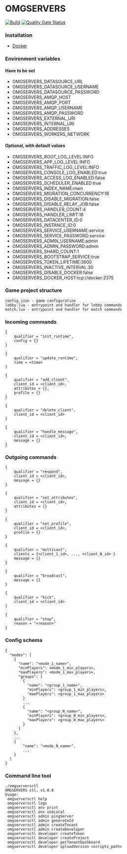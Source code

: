 # OMGSERVERS

[![Build](https://github.com/OMGSERVERS/omgservers/actions/workflows/build.yml/badge.svg)](https://github.com/OMGSERVERS/omgservers/actions/workflows/build.yml)
[![Quality Gate Status](https://sonarcloud.io/api/project_badges/measure?project=OMGSERVERS_omgservers&metric=alert_status)](https://sonarcloud.io/summary/new_code?id=OMGSERVERS_omgservers)

### Installation

- [Docker](https://hub.docker.com/r/omgservers/omgservers-service)

### Environment variables

#### Have to be set

- OMGSERVERS_DATASOURCE_URL
- OMGSERVERS_DATASOURCE_USERNAME
- OMGSERVERS_DATASOURCE_PASSWORD
- OMGSERVERS_AMQP_HOST
- OMGSERVERS_AMQP_PORT
- OMGSERVERS_AMQP_USERNAME
- OMGSERVERS_AMQP_PASSWORD
- OMGSERVERS_EXTERNAL_URI
- OMGSERVERS_INTERNAL_URI
- OMGSERVERS_ADDRESSES
- OMGSERVERS_WORKERS_NETWORK

#### Optional, with default values

- OMGSERVERS_ROOT_LOG_LEVEL:INFO
- OMGSERVERS_APP_LOG_LEVEL:INFO
- OMGSERVERS_TRAFFIC_LOG_LEVEL:INFO
- OMGSERVERS_CONSOLE_LOG_ENABLED:true
- OMGSERVERS_ACCESS_LOG_ENABLED:false
- OMGSERVERS_SCHEDULER_ENABLED:true
- OMGSERVERS_INDEX_NAME:main
- OMGSERVERS_MIGRATION_CONCURRENCY:16
- OMGSERVERS_DISABLE_MIGRATION:false
- OMGSERVERS_DISABLE_RELAY_JOB:false
- OMGSERVERS_HANDLER_COUNT:4
- OMGSERVERS_HANDLER_LIMIT:16
- OMGSERVERS_DATACENTER_ID:0
- OMGSERVERS_INSTANCE_ID:0
- OMGSERVERS_SERVICE_USERNAME:service
- OMGSERVERS_SERVICE_PASSWORD:service
- OMGSERVERS_ADMIN_USERNAME:admin
- OMGSERVERS_ADMIN_PASSWORD:admin
- OMGSERVERS_SHARD_COUNT:1
- OMGSERVERS_BOOTSTRAP_SERVICE:true
- OMGSERVERS_TOKEN_LIFETIME:3600
- OMGSERVERS_INACTIVE_INTERVAL:30
- OMGSERVERS_DISABLE_DOCKER:false
- OMGSERVERS_DOCKER_HOST:tcp://docker:2375

### Game project structure

```
config.json - game configuration
lobby.lua - entrypoint and handler for lobby commands
match.lua - entrypoint and handler for match commands
```

### Incoming commands

```
{
    qualifier = "init_runtime",
    config = {}
}
```

```
{
    qualifier = "update_runtime",
    time = <time>    
}
```

```
{
    qualifier = "add_client",
    client_id = <client_id>,
    attributes = {},
    profile = {}
}
```

```
{
    qualifier = "delete_client",
    client_id = <client_id>    
}
```

```
{
    qualifier = "handle_message",
    client_id = <client_id>,    
    message = {}
}
```

### Outgoing commands

```
{
    qualifier = "respond",
    client_id = <client_id>,
    message = {}
}
```

```
{
    qualifier = "set_attributes",
    client_id = <client_id>,
    attributes = {}
}
```

```
{
    qualifier = "set_profile",
    client_id = <client_id>,
    profile = {}
}
```

```
{
    qualifier = "multicast",
    clients = {<client_1_id>, ..., <client_N_id> }
    message = {}
}
```

```
{
    qualifier = "broadcast",
    message = {}
}
```

```
{
    qualifier = "kick",   
    client_id = <client_id>
}
```

```
{
    qualifier = "stop",    
    reason = "<reason>"    
}
```

### Config schema

```
{
  "modes": [
    {
      "name": "<mode_1_name>",
      "minPlayers": <mode_1_min_players>,
      "maxPlayers": <mode_1_max_players>,
      "groups": [
        {
          "name": "<group_1_name>",
          "minPlayers": <group_1_min_players>,
          "maxPlayers": <group_1_max_players>
        }
        ...
        {
          "name": "<group_N_name>",
          "minPlayers": <group_N_min_players>,
          "maxPlayers": <group_N_max_players>
        }
      ]
    },
    ...
    {
        "name": "<mode_N_name>",
        ...
    }
  ]
}
```

### Command line tool

```
./omgserversctl
OMGSERVERS ctl, v1.0.0
Usage:
 omgserversctl help
 omgserversctl logs
 omgserversctl env print
 omgserversctl env useLocal
 omgserversctl admin pingServer
 omgserversctl admin generateId
 omgserversctl admin createTenant
 omgserversctl admin createDeveloper
 omgserversctl developer createToken
 omgserversctl developer createProject
 omgserversctl developer getTenantDashboard
 omgserversctl developer uploadVersion <scripts_path>
```